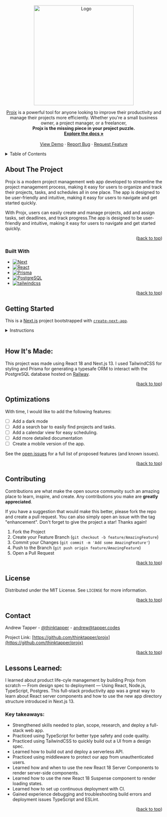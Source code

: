 <a name="readme-top"></a>

<!-- PROJECT SHIELDS -->
<!--
*** I'm using markdown "reference style" links for readability.
*** Reference links are enclosed in brackets [ ] instead of parentheses ( ).
*** See the bottom of this document for the declaration of the reference variables
*** for contributors-url, forks-url, etc. This is an optional, concise syntax you may use.
*** https://www.markdownguide.org/basic-syntax/#reference-style-links
-->

<!-- [![Contributors][contributors-shield]][contributors-url]
[![Forks][forks-shield]][forks-url]
[![Stargazers][stars-shield]][stars-url]
[![Issues][issues-shield]][issues-url]
[![MIT License][license-shield]][license-url]
[![LinkedIn][linkedin-shield]][linkedin-url] -->

<!-- PROJECT LOGO -->
<br />
<div align="center">
  <a href="https://github.com/thinktapper/projx">
    <img src="https://user-images.githubusercontent.com/10656909/212664149-586aa6e1-2835-45f9-b22d-d336cba64b95.svg" alt="Logo" width="320" height="">
  </a>

<!-- <h3 align="center">Projx</h3> -->

  <p align="center">
    <a href="https://projx.vercel.app">Projx</a> is a powerful tool for anyone looking to improve their productivity and manage their projects more efficiently. Whether you're a small business owner, a project manager, or a freelancer, <br>
    <strong>Projx is the missing piece in your project puzzle.</strong>
    <br />
    <a href="#readme-toc"><strong>Explore the docs »</strong></a>
    <br />
    <br />
    <a href="https://projx.vercel.app/">View Demo</a>
    ·
    <a href="https://github.com/thinktapper/projx/issues">Report Bug</a>
    ·
    <a href="https://github.com/thinktapper/projx/issues">Request Feature</a>
  </p>
</div>

<!-- TABLE OF CONTENTS -->
<details name="readme-toc">
  <summary>Table of Contents</summary>
  <ol>
    <li>
      <a href="#about-the-project">About The Project</a>
      <ul>
        <li><a href="#built-with">Built With</a></li>
      </ul>
    </li>
    <li>
      <a href="#getting-started">Getting Started</a>
      <ul>
        <li><a href="#installation">Installation</a></li>
      </ul>
    </li>
    <li><a href="#how-its-made">How It's Made</a></li>
    <li><a href="#optimizations">Optimizations</a></li>
    <li><a href="#contributing">Contributing</a></li>
    <li><a href="#license">License</a></li>
    <li><a href="#contact">Contact</a></li>
    <!-- <li><a href="#acknowledgments">Acknowledgments</a></li> -->
  </ol>
</details>

<!-- ABOUT THE PROJECT -->
<h2>About The Project</h2>

<p>Projx is a modern project management web app developed to streamline the project management process, making it easy for users to organize and track their projects, tasks, and schedules all in one place. The app is designed to be user-friendly and intuitive, making it easy for users to navigate and get started quickly.</p>
<p>With Projx, users can easily create and manage projects, add and assign tasks, set deadlines, and track progress.The app is designed to be user-friendly and intuitive, making it easy for users to navigate and get started quickly.</p>
<div align="center">

<!-- ![Large GIF (1144x696)](https://user-images.githubusercontent.com/10656909/192123894-85d3dc5f-7ca6-4977-b076-acff51520c55.gif) -->

</div>

<p align="right">(<a href="#readme-top">back to top</a>)</p>

### Built With

- [![Next][next.js]][next-url]
- [![React][react.js]][react-url]
- [![Prisma][prisma]][prisma-url]
- [![PostgreSQL][postgresql]][postgresql-url]
- [![tailwindcss][tailwindcss]][tailwindcss-url]

<p align="right">(<a href="#readme-top">back to top</a>)</p>

<!-- GETTING STARTED -->

## Getting Started

This is a [Next.js](https://nextjs.org/) project bootstrapped with [`create-next-app`](https://github.com/vercel/next.js/tree/canary/packages/create-next-app).

<details name="instructions">
  <summary>Instructions</summary>

### Installation

1. Clone the repo
   ```sh
   git clone https://github.com/thinktapper/projx.git && cd projx
   ```
2. Install NPM packages
   ```sh
   npm install
   ```
3. Rename the `.env.example` file in the root directory
   ```sh
   mv -v .env.example .env
   ```
4. Enter your local or remote Postgres DB URL and JWT secret

   ```js
   DATABASE_URL = ''

   REMOTE_DATABASE_URL = ''

   JWT_SECRET = ''
   ```

Then, run the development server:

```bash
npm run dev
# or
yarn dev
```

Open [http://localhost:3000](http://localhost:3000) with your browser to see the result.

<p align="right">(<a href="#readme-top">back to top</a>)</p>

</details>
<br>
<!-- HOW IT'S MADE -->

## How It's Made:

This project was made using React 18 and Next.js 13. I used TailwindCSS for styling and Prisma for generating a typesafe ORM to interact with the PostgreSQL database hosted on [Railway](https://railway.app).

<p align="right">(<a href="#readme-top">back to top</a>)</p>

<!-- ROADMAP -->

## Optimizations

<!-- 🏋️‍♂️ This project is still in progress ✨ -->

With time, I would like to add the following features:

- [ ] Add a dark mode
- [ ] Add a search bar to easily find projects and tasks.
- [ ] Add a calendar view for easy scheduling.
- [ ] Add more detailed documentation
- [ ] Create a mobile version of the app.

See the [open issues](https://github.com/thinktapper/projx/issues) for a full list of proposed features (and known issues).

<p align="right">(<a href="#readme-top">back to top</a>)</p>

<!-- CONTRIBUTING -->

## Contributing

Contributions are what make the open source community such an amazing place to learn, inspire, and create. Any contributions you make are **greatly appreciated**.

If you have a suggestion that would make this better, please fork the repo and create a pull request. You can also simply open an issue with the tag "enhancement".
Don't forget to give the project a star! Thanks again!

1. Fork the Project
2. Create your Feature Branch (`git checkout -b feature/AmazingFeature`)
3. Commit your Changes (`git commit -m 'Add some AmazingFeature'`)
4. Push to the Branch (`git push origin feature/AmazingFeature`)
5. Open a Pull Request

<p align="right">(<a href="#readme-top">back to top</a>)</p>

<!-- LICENSE -->

## License

Distributed under the MIT License. See `LICENSE` for more information.

<p align="right">(<a href="#readme-top">back to top</a>)</p>

<!-- CONTACT -->

## Contact

Andrew Tapper - [@thinktapper](https://twitter.com/thinktapper) - andrew@tapper.codes

Project Link: [https://github.com/thinktapper/projx](https://github.com/thinktapper/projx)

<p align="right">(<a href="#readme-top">back to top</a>)</p>

<!-- ACKNOWLEDGMENTS -->

<!-- ## Acknowledgments

- []()
- []()
- []() -->

## Lessons Learned:

I learned about product life-cyle management by building Projx from scratch — From design spec to deployment — Using React, Node.js, TypeScript, Postgres. This full-stack productivity app was a great way to learn about React server components and how to use the new app directory structure introduced in Next.js 13.

### Key takeaways:

<ul>
  <li>Strengthened skills needed to plan, scope, research, and deploy a full-stack web app.</li>
  <li>Practiced using TypeScript for better type safety and code quality.</li>
  <li>Practiced using TailwindCSS to quickly build out a UI from a design spec.</li>
  <li>Learned how to build out and deploy a serverless API.</li>
  <li>Practiced using middleware to protect our app from unauthenticated users.</li>
  <li>Learned how and when to use the new React 18 Server Components to render server-side components.</li>
  <li>Learned how to use the new React 18 Suspense component to render loading states.</li>
  <li>Learned how to set up continuous deployment with CI.</li>
  <li>Gained experience debugging and troubleshooting build errors and deployment issues TypeScript and ESLint.</li>
</ul>

<p align="right">(<a href="#readme-top">back to top</a>)</p>

<!-- MARKDOWN LINKS & IMAGES -->
<!-- https://www.markdownguide.org/basic-syntax/#reference-style-links -->

[contributors-shield]: https://img.shields.io/github/contributors/github_username/repo_name.svg?style=for-the-badge
[contributors-url]: https://github.com/thinktapper/dinder/graphs/contributors
[forks-shield]: https://img.shields.io/github/forks/github_username/repo_name.svg?style=for-the-badge
[forks-url]: https://github.com/thinktapper/dinder/network/members
[stars-shield]: https://img.shields.io/github/stars/github_username/repo_name.svg?style=for-the-badge
[stars-url]: https://github.com/thinktapper/dinder/stargazers
[issues-shield]: https://img.shields.io/github/issues/github_username/repo_name.svg?style=for-the-badge
[issues-url]: https://github.com/thinktapper/dinder/issues
[license-shield]: https://img.shields.io/github/license/github_username/repo_name.svg?style=for-the-badge
[license-url]: https://github.com/thinktapper/dinder/blob/master/LICENSE.txt
[linkedin-shield]: https://img.shields.io/badge/-LinkedIn-black.svg?style=for-the-badge&logo=linkedin&colorB=555
[linkedin-url]: https://linkedin.com/in/linkedin_username
[product-screenshot]: images/screenshot.png
[next.js]: https://img.shields.io/badge/next.js-000000?style=for-the-badge&logo=nextdotjs&logoColor=white
[next-url]: https://beta.nextjs.org/
[react.js]: https://img.shields.io/badge/React-20232A?style=for-the-badge&logo=react&logoColor=61DAFB
[react-url]: https://reactjs.org/
[vue.js]: https://img.shields.io/badge/Vue.js-35495E?style=for-the-badge&logo=vuedotjs&logoColor=4FC08D
[vue-url]: https://vuejs.org/
[angular.io]: https://img.shields.io/badge/Angular-DD0031?style=for-the-badge&logo=angular&logoColor=white
[angular-url]: https://angular.io/
[svelte.dev]: https://img.shields.io/badge/Svelte-4A4A55?style=for-the-badge&logo=svelte&logoColor=FF3E00
[svelte-url]: https://svelte.dev/
[laravel.com]: https://img.shields.io/badge/Laravel-FF2D20?style=for-the-badge&logo=laravel&logoColor=white
[laravel-url]: https://laravel.com
[bootstrap.com]: https://img.shields.io/badge/Bootstrap-563D7C?style=for-the-badge&logo=bootstrap&logoColor=white
[bootstrap-url]: https://getbootstrap.com
[tailwindcss]: https://img.shields.io/badge/tailwindcss-06B6D4?style=for-the-badge&logo=tailwindcss&logoColor=white
[tailwindcss-url]: https://tailwindcss.com
[supabase]: https://img.shields.io/badge/supabase-3ECF8E?style=for-the-badge&logo=supabase&logoColor=black
[supabase-url]: https://app.supabase.com/
[googlemaps]: https://img.shields.io/badge/googlemaps-red?style=for-the-badge&logo=googlemaps&logoColor=white
[googlemaps-url]: https://developers.google.com/maps
[prisma]: https://img.shields.io/badge/prisma-35495E?style=for-the-badge&logo=prisma&logoColor=4FC08D
[prisma-url]: https://prisma.io
[postgresql]: https://img.shields.io/badge/postgresql-4169E1?style=for-the-badge&logo=postgresql&logoColor=white
[postgresql-url]: https://postgresql.org/
